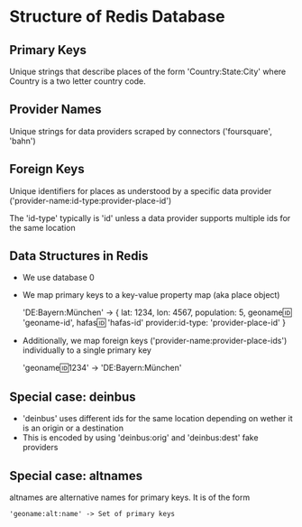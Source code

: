Structure of Redis Database
===========================


## Primary Keys

Unique strings that describe places of the form 'Country:State:City' where Country is a two letter country code.


## Provider Names

Unique strings for data providers scraped by connectors ('foursquare', 'bahn')


## Foreign Keys

Unique identifiers for places as understood by a specific data provider ('provider-name:id-type:provider-place-id')

The 'id-type' typically is 'id' unless a data provider supports multiple ids for the same location


## Data Structures in Redis

* We use database 0
* We map primary keys to a key-value property map (aka place object)

    'DE:Bayern:München' -> {
        lat: 1234,
        lon: 4567,
        population: 5,
        geoname:id: 'geoname-id',
        hafas:id: 'hafas-id'
        provider:id-type: 'provider-place-id'
    }

* Additionally, we map foreign keys ('provider-name:provider-place-ids') individually to a single primary key

    'geoname:id:1234' -> 'DE:Bayern:München'


## Special case: deinbus

* 'deinbus' uses different ids for the same location depending on wether it is an origin or a destination
* This is encoded by using 'deinbus:orig' and 'deinbus:dest' fake providers


## Special case: altnames

altnames are alternative names for primary keys. It is of the form

    'geoname:alt:name' -> Set of primary keys

